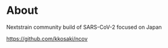 # About

Nextstrain community build of SARS-CoV-2 focused on Japan

https://github.com/kkosaki/ncov

